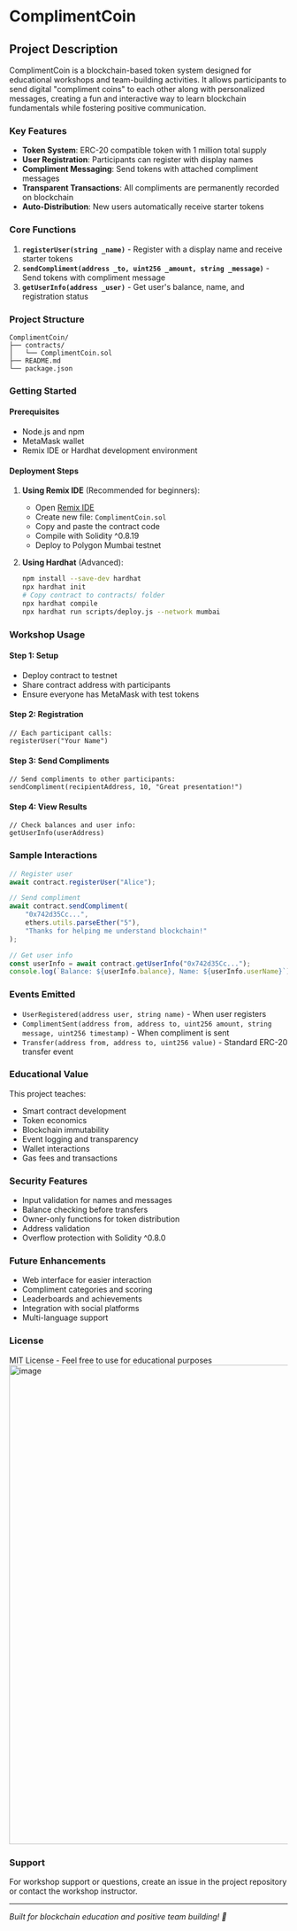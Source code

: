 # ComplimentCoin

## Project Description

ComplimentCoin is a blockchain-based token system designed for educational workshops and team-building activities. It allows participants to send digital "compliment coins" to each other along with personalized messages, creating a fun and interactive way to learn blockchain fundamentals while fostering positive communication.

### Key Features

- **Token System**: ERC-20 compatible token with 1 million total supply
- **User Registration**: Participants can register with display names
- **Compliment Messaging**: Send tokens with attached compliment messages
- **Transparent Transactions**: All compliments are permanently recorded on blockchain
- **Auto-Distribution**: New users automatically receive starter tokens

### Core Functions

1. **`registerUser(string _name)`** - Register with a display name and receive starter tokens
2. **`sendCompliment(address _to, uint256 _amount, string _message)`** - Send tokens with compliment message
3. **`getUserInfo(address _user)`** - Get user's balance, name, and registration status

### Project Structure

```
ComplimentCoin/
├── contracts/
│   └── ComplimentCoin.sol
├── README.md
└── package.json
```

### Getting Started

#### Prerequisites
- Node.js and npm
- MetaMask wallet
- Remix IDE or Hardhat development environment

#### Deployment Steps

1. **Using Remix IDE** (Recommended for beginners):
   - Open [Remix IDE](https://remix.ethereum.org)
   - Create new file: `ComplimentCoin.sol`
   - Copy and paste the contract code
   - Compile with Solidity ^0.8.19
   - Deploy to Polygon Mumbai testnet

2. **Using Hardhat** (Advanced):
   ```bash
   npm install --save-dev hardhat
   npx hardhat init
   # Copy contract to contracts/ folder
   npx hardhat compile
   npx hardhat run scripts/deploy.js --network mumbai
   ```

### Workshop Usage

#### Step 1: Setup
- Deploy contract to testnet
- Share contract address with participants
- Ensure everyone has MetaMask with test tokens

#### Step 2: Registration
```solidity
// Each participant calls:
registerUser("Your Name")
```

#### Step 3: Send Compliments
```solidity
// Send compliments to other participants:
sendCompliment(recipientAddress, 10, "Great presentation!")
```

#### Step 4: View Results
```solidity
// Check balances and user info:
getUserInfo(userAddress)
```

### Sample Interactions

```javascript
// Register user
await contract.registerUser("Alice");

// Send compliment
await contract.sendCompliment(
    "0x742d35Cc...", 
    ethers.utils.parseEther("5"), 
    "Thanks for helping me understand blockchain!"
);

// Get user info
const userInfo = await contract.getUserInfo("0x742d35Cc...");
console.log(`Balance: ${userInfo.balance}, Name: ${userInfo.userName}`);
```

### Events Emitted

- `UserRegistered(address user, string name)` - When user registers
- `ComplimentSent(address from, address to, uint256 amount, string message, uint256 timestamp)` - When compliment is sent
- `Transfer(address from, address to, uint256 value)` - Standard ERC-20 transfer event

### Educational Value

This project teaches:
- Smart contract development
- Token economics
- Blockchain immutability
- Event logging and transparency
- Wallet interactions
- Gas fees and transactions

### Security Features

- Input validation for names and messages
- Balance checking before transfers
- Owner-only functions for token distribution
- Address validation
- Overflow protection with Solidity ^0.8.0

### Future Enhancements

- Web interface for easier interaction
- Compliment categories and scoring
- Leaderboards and achievements
- Integration with social platforms
- Multi-language support

### License

MIT License - Feel free to use for educational purposes
<img width="1908" height="865" alt="image" src="https://github.com/user-attachments/assets/bac3bc00-2f36-450f-8f8d-ec2501e85aa5" />

### Support

For workshop support or questions, create an issue in the project repository or contact the workshop instructor.

---

*Built for blockchain education and positive team building! 🚀*
